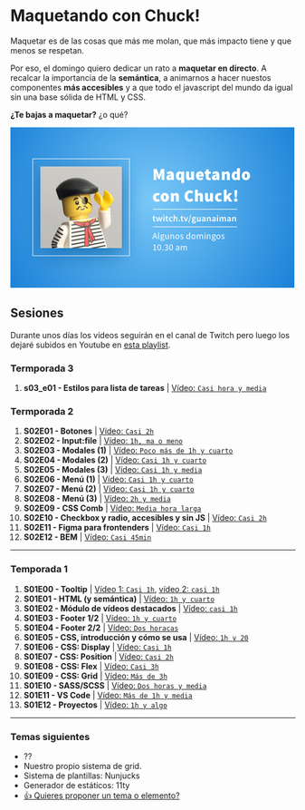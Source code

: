# Maquetando con Chuck!

Maquetar es de las cosas que más me molan, que más impacto tiene y que menos se respetan.

Por eso, el domingo quiero dedicar un rato a **maquetar en directo**. A recalcar la importancia de la **semántica**, a animarnos a hacer nuestos componentes **más accesibles** y a que todo el javascript del mundo da igual sin una base sólida de HTML y CSS.

**¿Te bajas a maquetar?** ¿o qué?

![Maquetando con Chuck!](maquetando-con-chuck.png)

## Sesiones
Durante unos días los vídeos seguirán en el canal de Twitch pero luego los dejaré subidos en Youtube en [esta playlist](https://www.youtube.com/playlist?list=PLO-mtrYE0827SRqJnPOOU1OQLbN_OZpT6).

### Termporada 3

1. **s03_e01 - Estilos para lista de tareas** | [Vídeo: `Casi hora y media`](https://www.twitch.tv/videos/1445012341)

### Termporada 2

1. **S02E01 - Botones** | [Vídeo: `Casi 2h`](https://youtu.be/EPJY2-N5yFw)
1. **S02E02 - Input:file** | [Vídeo: `1h, ma o meno`](https://youtu.be/1kN-p2IPsBs)
1. **S02E03 - Modales (1)** | [Vídeo: `Poco más de 1h y cuarto`](https://youtu.be/j3P2a0A_XdI)
1. **S02E04 - Modales (2)** | [Vídeo: `Casi 1h y cuarto`](https://youtu.be/XtGzGPbaO_Y)
1. **S02E05 - Modales (3)** | [Vídeo: `Casi 1h y media`](https://youtu.be/MOx-_22j9Pc)
1. **S02E06 - Menú (1)** | [Vídeo: `Casi 1h y cuarto`](https://youtu.be/D4W_EL8W_1o)
1. **S02E07 - Menú (2)** | [Vídeo: `Casi 1h y cuarto`](https://youtu.be/rpJOkF_bEA4)
1. **S02E08 - Menú (3)** | [Vídeo: `2h y media`](https://youtu.be/Xsv9NlWP21w)
1. **S02E09 - CSS Comb** | [Vídeo: `Media hora larga`](https://youtu.be/mDZu_E4pgok)
1. **S02E10 - Checkbox y radio, accesibles y sin JS** | [Vídeo: `Casi 2h`](https://youtu.be/wf0R8G5kY-Q)
1. **S02E11 - Figma para frontenders** | [Vídeo: `Casi 1h`](https://youtu.be/-aA27u48II4)
1. **S02E12 - BEM** | [Vídeo: `Casi 45min`](https://youtu.be/tDF4qlFkfeA)

---

### Temporada 1

1. **S01E00 - Tooltip** | [Vídeo 1: `Casi 1h`](https://www.youtube.com/watch?v=pwtNFzrbNAM), [vídeo 2: `casi 1h`](https://www.youtube.com/watch?v=SqGFoHnJg60)
1. **S01E01 - HTML (y semántica)** | [Vídeo: `1h y cuarto`](https://www.youtube.com/watch?v=5vATBkG4Ijw)
1. **S01E02 - Módulo de vídeos destacados** | [Vídeo: `casi 1h`](https://youtu.be/UTLDi4RBx0U)
1. **S01E03 - Footer 1/2** | [Vídeo: `1h y cuarto`](https://youtu.be/5WGKZnxy4b4)
1. **S01E04 - Footer 2/2** | [Vídeo: `Dos horacas`](https://youtu.be/tVqJOHIjB0w)
1. **S01E05 - CSS, introducción y cómo se usa** | [Vídeo: `1h y 20`](https://youtu.be/nb1PVduHPME)
1. **S01E06 - CSS: Display** | [Vídeo: `Casi 1h`](https://youtu.be/ccluG1Mwepg)
1. **S01E07 - CSS: Position** | [Vídeo: `Casi 2h`](https://youtu.be/zXHPgzCWsx4)
1. **S01E08 - CSS: Flex** | [Vídeo: `Casi 3h`](https://youtu.be/4p_rxHkF-sM)
1. **S01E09 - CSS: Grid** | [Vídeo: `Más de 3h`](https://youtu.be/17bhRbGr_oo)
1. **S01E10 - SASS/SCSS** | [Vídeo: `Dos horas y media`](https://youtu.be/HSC4_yrzP94)
1. **S01E11 - VS Code** | [Vídeo: `Más de 1h y media`](https://youtu.be/dLceE1kW604)
1. **S01E12 - Proyectos** | [Vídeo: `1h y algo`](https://youtu.be/_z5Ry7uY6NA)

---

### Temas siguientes

- ??
- Nuestro propio sistema de grid.
- Sistema de plantillas: Nunjucks
- Generador de estáticos: 11ty
- [👍 Quieres proponer un tema o elemento?](https://github.com/oneeyedman/maquetando-con-chuck/issues/1)
